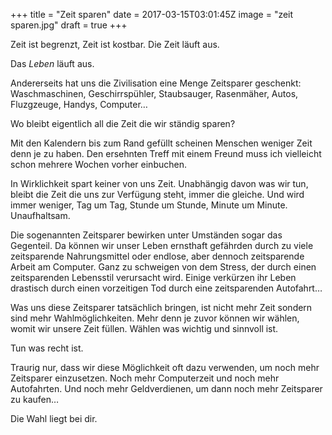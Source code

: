 +++
title = "Zeit sparen"
date = 2017-03-15T03:01:45Z
image = "zeit sparen.jpg"
draft = true
+++

Zeit ist begrenzt, Zeit ist kostbar. Die Zeit läuft aus.

Das *Leben* läuft aus.

Andererseits hat uns die Zivilisation eine Menge Zeitsparer geschenkt: Waschmaschinen, Geschirrspühler, Staubsauger, Rasenmäher, Autos, Fluzgzeuge, Handys, Computer…

Wo bleibt eigentlich all die Zeit die wir ständig sparen?

Mit den Kalendern bis zum Rand gefüllt scheinen Menschen weniger Zeit denn je zu haben. Den ersehnten Treff mit einem Freund muss ich vielleicht schon mehrere Wochen vorher einbuchen.

In Wirklichkeit spart keiner von uns Zeit. Unabhängig davon was wir tun, bleibt die Zeit die uns zur Verfügung steht, immer die gleiche. Und wird immer weniger, Tag um Tag, Stunde um Stunde, Minute um Minute. Unaufhaltsam.

Die sogenannten Zeitsparer bewirken unter Umständen sogar das Gegenteil. Da können wir unser Leben ernsthaft gefährden durch zu viele zeitsparende Nahrungsmittel oder endlose, aber dennoch zeitsparende Arbeit am Computer. Ganz zu schweigen von dem Stress, der durch einen zeitsparenden Lebensstil verursacht wird. Einige verkürzen ihr Leben drastisch durch einen vorzeitigen Tod durch eine zeitsparenden Autofahrt…

Was uns diese Zeitsparer tatsächlich bringen, ist nicht mehr Zeit sondern sind mehr Wahlmöglichkeiten. Mehr denn je zuvor können wir wählen, womit wir unsere Zeit füllen. Wählen was wichtig und sinnvoll ist.

Tun was recht ist.

Traurig nur, dass wir diese Möglichkeit oft dazu verwenden, um noch mehr Zeitsparer einzusetzen. Noch mehr Computerzeit und noch mehr Autofahrten. Und noch mehr Geldverdienen, um dann noch mehr Zeitsparer zu kaufen… 

Die Wahl liegt bei dir.